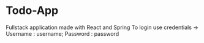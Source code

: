 # Todo-App
Fullstack application made with React and Spring
To login use credentials ->
Username : username;
Password : password
